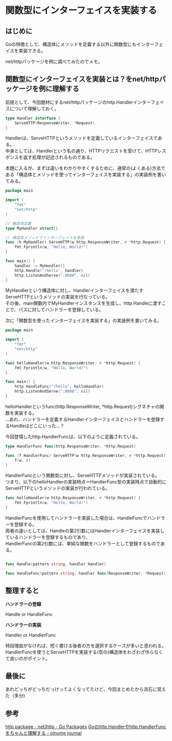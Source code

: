 # 関数型にインターフェイスを実装する

## はじめに

Goの特徴として、構造体にメソッドを定義する以外に関数型にもインターフェイスを実装できる。  

net/httpパッケージを例に調べてみたのでメモ。

## 関数型にインターフェイスを実装とは？をnet/httpパッケージを例に理解する

前提として、今回題材にするnet/httpパッケージのhttp.Handlerインターフェイスについて理解しておく。  

```go
type Handler interface {
	ServeHTTP(ResponseWriter, *Request)
}
```

Handlerは、ServeHTTPというメソッドを定義しているインターフェイスである。  
中身としては、Handlerという名の通り、HTTPリクエストを受けて、HTTPレスポンスを返す処理が記述されるものである。

本題に入るが、まずは違いをわかりやすくするために、通常の(よくある)方法である「構造体とメソッドを使ってインターフェイスを実装する」の実装例を書いてみる。

```go
package main

import (
    "fmt"
    "net/http"
)

// 構造体定義
type MyHandler struct{}

// 構造体メソッドでインターフェイスを実装
func (h MyHandler) ServeHTTP(w http.ResponseWriter, r *http.Request) {
    fmt.Fprintln(w, "Hello, World!")
}

func main() {
    handler := MyHandler{}
    http.Handle("/hello", handler)
    http.ListenAndServe(":8080", nil)
}

```

MyHandlerという構造体に対し、Handlerインターフェイスを満たすServeHTTPというメソッドの実装を行なっている。  
その後、main関数内でMyHandlerインスタンスを生成し、http.Handleに渡すことで、パスに対してハンドラーを登録している。

次に「関数型を使ったインターフェイスを実装する」の実装例を書いてみる。

```go
package main

import (
    "fmt"
    "net/http"
)

func helloHandler(w http.ResponseWriter, r *http.Request) {
    fmt.Fprintln(w, "Hello, World!")
}

func main() {
    http.HandleFunc("/hello", helloHandler)
    http.ListenAndServe(":8080", nil)
}

```

helloHandlerというfunc(http.ResponseWriter, *http.Request)シグネチャの関数を実装する。　  
...あれ、ハンドラーを定義するHandlerインターフェイスとハンドラーを登録するHandleはどこにいった...？

今回登場したhttp.HandlerFuncは、以下のように定義されている。

```go
type HandlerFunc func(http.ResponseWriter, *http.Request)

func (f HandlerFunc) ServeHTTP(w http.ResponseWriter, r *http.Request) {
    f(w, r)
}

```

HandlerFuncという関数型に対し、ServeHTTPメソッドが実装されている。  
つまり、以下のhelloHandlerの実装時点＝HandlerFunc型の実装時点で自動的にServeHTTPというメソッドの実装が行われている。

```go
func helloHandler(w http.ResponseWriter, r *http.Request) {
    fmt.Fprintln(w, "Hello, World!")
}

```

HandlerFuncを使用してハンドラーを実装した場合は、HandleFuncでハンドラーを登録する。  
両者の違いとしては、Handleの第2引数にはHandlerインターフェイスを実装しているハンドラーを登録するものであり、  
HandlerFuncの第2引数には、単純な関数をハンドラーとして登録するものである。

```go

func Handle(pattern string, handler Handler)

func HandleFunc(pattern string, handler func(ResponseWriter, *Request))

```

## 整理すると

**ハンドラーの登録**

Handle or HandleFunc

**ハンドラーの実装**

Handler or HandlerFunc

特段理由がなければ、短く書ける後者の方を選択するケースが多いと思われる。 
HandlerFuncを使うとServeHTTPを実装する(空の)構造体をわざわざ作らなくて良いのがポイント。

## 最後に

あれどっちがどっちだっけってよくなってたけど、今回まとめたから流石に覚えた（多分)  

## 参考

[http package - net/http - Go Packages](https://pkg.go.dev/net/http#Handler)
[Goのhttp.Handlerやhttp.HandlerFuncをちゃんと理解する - oinume journal](https://journal.lampetty.net/entry/understanding-http-handler-in-go)






